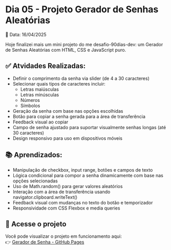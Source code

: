 # Dia 05 - Projeto Gerador de Senhas Aleatórias

📅 Data: 16/04/2025

Hoje finalizei mais um mini projeto do me desafio-90dias-dev: um Gerador de Senhas Aleatórias com HTML, CSS e JavaScript puro.

## ✅ Atvidades Realizadas:

- Definir o comprimento da senha via slider (de 4 a 30 caracteres)
- Selecionar quais tipos de caracteres incluir:
    - Letras maiúsculas
    - Letras minúsculas
    - Números
    - Símbolos
- Geração da senha com base nas opções escolhidas
- Botão para copiar a senha gerada para a área de transferência
- Feedback visual ao copiar
- Campo de senha ajustado para suportar visualmente senhas longas (até 30 caracteres)
- Design responsivo para uso em dispositivos móveis

## 📚 Aprendizados:

- Manipulação de checkbox, input range, botões e campos de texto
- Lógica condicional para compor a senha dinamicamente com base nas opções selecionadas
- Uso de Math.random() para gerar valores aleatórios
- Interação com a área de transferência usando navigator.clipboard.writeText()
- Feedback visual com mudanças no texto do botão e temporizador
- Responsividade com CSS Flexbox e media queries

## 🔗 Acesse o projeto

Você pode visualizar o projeto em funcionamento aqui:  
👉 [Gerador de Senha - GitHub Pages](https://thiagogosilva.github.io/gerador-senha/)